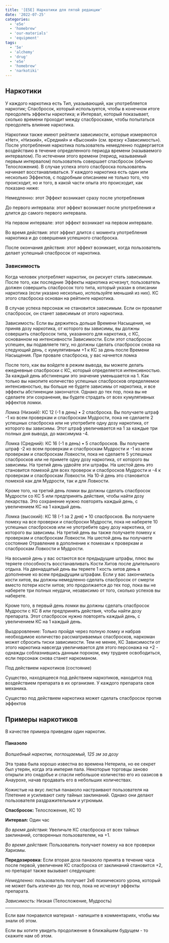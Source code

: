 ```yaml
---
title: '[E5E] Наркотики для пятой редакции'
date: '2022-07-25'
categories:
  - 'e5e'
  - 'homebrew'
  - 'our-materials'
  - 'equipment'
tags:
  - '5e'
  - 'alchemy'
  - 'drug'
  - 'e5e'
  - 'homebrew'
  - 'narkotiki'
---
```


## Наркотики

У каждого наркотика есть Тип, указывающий, как употребляется наркотик; Спасбросок, который используется, чтобы в конечном итоге преодолеть эффекты наркотика; и Интервал, который показывает, сколько времени проходит между спасбросками, чтобы попытаться преодолеть влияние наркотика.

Наркотики также имеют рейтинги зависимости, которые измеряются «Нет», «Низкий», «Средний» и «Высокий» (см. врезку «Зависимость»). После употребления наркотика пользователь немедленно подвергается воздействию в течение определенного периода времени (называемого интервалом). По истечении этого времени (период, называемый первым интервалом) пользователь совершает спасбросок (обычно Телосложения). В случае успеха этого спасброска пользователь начинает восстанавливаться. У каждого наркотика есть один или несколько Эффектов, с подробным описанием не только того, что происходит, но и того, в какой части опыта это происходит, как показано ниже:

Немедленно: этот Эффект возникает сразу после употребления

До первого интервала: этот эффект возникает после употребления и длится до самого первого интервала.

На первом интервале: этот эффект возникает на первом интервале.

Во время действия: этот эффект длится с момента употребления наркотика и до совершения успешного спасброска.

После окончания действия: этот эффект возникает, когда пользователь делает успешный спасбросок от наркотика.

### Зависимость

Когда человек употребляет наркотик, он рискует стать зависимым. После того, как последние Эффекты наркотика исчезнут, пользователь должен совершить спасбросок того типа, который указан в описании наркотика (если указано несколько, используйте меньший из них). КС этого спасброска основан на рейтинге наркотика.

В случае успеха персонаж не становится зависимым. Если он провалит спасбросок, он станет зависимым от этого наркотика.

Зависимость: Если вы держитесь дольше Времени Насыщения, не приняв дозу наркотика, от которого вы зависимы, вы должны совершить спасбросок типа, указанного для наркотика, с КС, основанном на интенсивности Зависимости. Если этот спасбросок успешен, вы подавляете тягу, но должны сделать спасбросок снова на следующий день, с кумулятивным +1 к КС за день после Времени Насыщения. При провале спасброска, у вас начнется ломка

После того, как вы войдете в режим вывода, вы можете делать ежедневные спасброски с КС, который определяется интенсивностью. За каждый день абстиненции это значение уменьшается на 1. Как только вы накопите количество успешных спасбросков определяемое интенсивностью, вы больше не будете зависимы от наркотика, и все эффекты абстиненции закончатся. Однако до тех пор, пока вы не сделаете эти сохранения, вы будете страдать от всех кумулятивных эффектов ломки.

Ломка (Низкий): КС 12 (-1 в день) • 2 спасброска. Вы получаете штраф -1 ко всем проверкам и спасброскам Мудрости, пока не сделаете 2 успешных спасброска или не употребите одну дозу наркотика, от которого вы зависимы. Этот штраф увеличивается на 1 за каждые три полных дня вывода, до максимума -4.

Ломка (Средний): КС 16 (-1 в день) • 5 спасбросков. Вы получаете штраф -2 ко всем проверкам и спасброскам Мудрости и -1 ко всем проверкам и спасброскам Ловкости, пока не сделаете 5 успешных спасбросков или не примете одну дозу наркотика, от которого вы зависимы. На третий день удвойте эти штрафы. На шестой день это становится помехой для всех проверок и спасбросков Мудрости и -4 к проверкам и спасброскам Ловкости. На 10-й день это становится помехой как для Мудрости, так и для Ловкости.

Кроме того, на третий день ломки вы должны сделать спасбросок Мудрости со КС 5 или предпринять действия, чтобы найти дозу лекарства. Это сохранение нужно повторять каждый день, с увеличением КС на 1 каждый день.

Ломка (высокий): КС 18 (-1 за 2 дня) • 10 спасбросков. Вы получаете помеху на все проверки и спасброски Мудрости, пока не наберете 10 успешных спасбросков или не употребите одну дозу наркотика, от которого вы зависимы. На третий день вы также получаете помеху к проверкам и спасброскам Ловкости. На шестой день вы получаете состояние Отравление в дополнение к помехам к проверкам и спасброскам Ловкости и Мудрости.

На восьмой день у вас остаются все предыдущие штрафы, плюс вы теряете способность восстанавливать Кости Хитов после длительного отдыха. На двенадцатый день вы теряете 1 кость хитов день в дополнение ко всем предыдущим штрафам. Если у вас закончились кости хитов, вы должны немедленно сделать спасбросок от смерти вместо потери кости хитов; это продолжается до тех пор, пока вы не наберете три полных неудачи, независимо от того, сколько успехов вы наберете.

Кроме того, в первый день ломки вы должны сделать спасбросок Мудрости с КС 8 или предпринять действия, чтобы найти дозу препарата. Этот спасбросок нужно повторять каждый день, с увеличением КС на 1 каждый день.

Выздоровление: Только пройдя через полную ломку и набрав необходимое количество рассматриваемых спасбросков, наркоман может сбросить тиски зависимости. Тем не менее, КС Зависимости от этого наркотика навсегда увеличивается для этого персонажа на +2 - однажды соблазнившись данным пороком, ему труднее освободиться, если персонаж снова станет наркоманом.

Под действием наркотиков (состояние)

Существо, находящееся под действием наркотиков, находится под воздействием препарата в их организме. У каждого препарата своя механика.

Существо под действием наркотика может сделать спасбросок против эффектов

## Примеры наркотиков

В качестве примера приведем один наркотик.

#### Панаэоло

_Волшебный наркотик, поглощаемый, 125 зм за дозу_

Эта трава была хорошо известна во времена Нетерила, но ее секрет был утерян, когда эта империя пала. Некоторые торговцы заново открыли это снадобье и спасли небольшое количество его из оазисов в Анаурохе, начав продавать его в небольших количествах.

Кожистые на вкус листья панаколо настраивают пользователя на Плетение и усиливают силу тайных заклинаний. Однако они делают пользователя раздражительным и угрюмым.

**Спасбросок:** Телосложение, КС 10

**Интервал:** Один час

_Во время действия:_ Увеличьте КС спасброска от всех тайных заклинаний, сотворенных пользователем, на +1.

_Во время действия:_ Пользователь получает помеху на все проверки Харизмы.

**Передозировка:** Если вторая доза панаэоло принята в течение часа после первой, увеличение КС спасброска от заклинаний становится +2, но препарат также вызывает следующее:

_Немедленно:_ пользователь получает 2к6 психического урона, который не может быть излечен до тех пор, пока не исчезнут эффекты препарата.

_Зависимость:_ Низкая (Телосложение, Мудрость)

---

Если вам понравился материал - напишите в комментариях, чтобы мы знали об этом.

Если вы хотите увидеть продолжение в ближайшем будущем - то скажите нам об этом.
